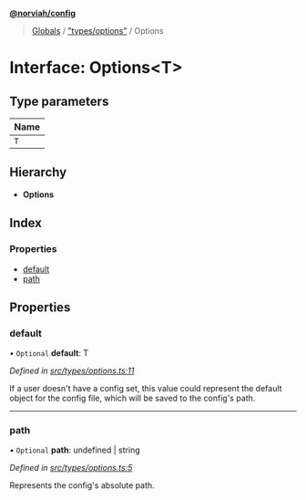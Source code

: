 **[@norviah/config](../README.md)**

> [Globals](../globals.md) / ["types/options"](../modules/_types_options_.md) / Options

# Interface: Options\<T>

## Type parameters

Name |
------ |
`T` |

## Hierarchy

* **Options**

## Index

### Properties

* [default](_types_options_.options.md#default)
* [path](_types_options_.options.md#path)

## Properties

### default

• `Optional` **default**: T

*Defined in [src/types/options.ts:11](https://github.com/norviah/config/blob/4c1b602/src/types/options.ts#L11)*

If a user doesn't have a config set, this value could represent the default
object for the config file, which will be saved to the config's path.

___

### path

• `Optional` **path**: undefined \| string

*Defined in [src/types/options.ts:5](https://github.com/norviah/config/blob/4c1b602/src/types/options.ts#L5)*

Represents the config's absolute path.
